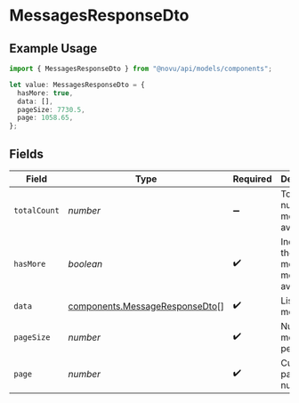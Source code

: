 # MessagesResponseDto

## Example Usage

```typescript
import { MessagesResponseDto } from "@novu/api/models/components";

let value: MessagesResponseDto = {
  hasMore: true,
  data: [],
  pageSize: 7730.5,
  page: 1058.65,
};
```

## Fields

| Field                                                                            | Type                                                                             | Required                                                                         | Description                                                                      |
| -------------------------------------------------------------------------------- | -------------------------------------------------------------------------------- | -------------------------------------------------------------------------------- | -------------------------------------------------------------------------------- |
| `totalCount`                                                                     | *number*                                                                         | :heavy_minus_sign:                                                               | Total number of messages available                                               |
| `hasMore`                                                                        | *boolean*                                                                        | :heavy_check_mark:                                                               | Indicates if there are more messages available                                   |
| `data`                                                                           | [components.MessageResponseDto](../../models/components/messageresponsedto.md)[] | :heavy_check_mark:                                                               | List of messages                                                                 |
| `pageSize`                                                                       | *number*                                                                         | :heavy_check_mark:                                                               | Number of messages per page                                                      |
| `page`                                                                           | *number*                                                                         | :heavy_check_mark:                                                               | Current page number                                                              |